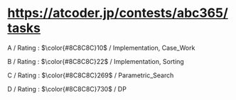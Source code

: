 # https://atcoder.jp/contests/abc365/tasks

A / Rating : $\color{#8C8C8C}10$ / Implementation, Case_Work

B / Rating : $\color{#8C8C8C}22$ / Implementation, Sorting

C / Rating : $\color{#8C8C8C}269$ / Parametric_Search

D / Rating : $\color{#8C8C8C}730$ / DP
